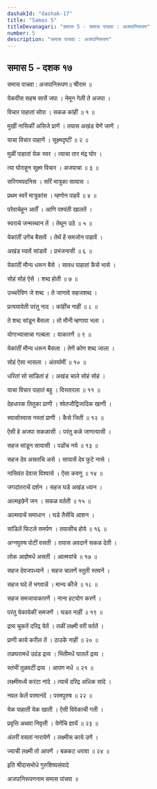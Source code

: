 ```yaml
---
dashakId: "dashak-17"
title: "Samas 5"
titleDevanagari: "समास 5 - समास पाचवा : अजपानिरूपण"
number: 5
description: "समास पाचवा : अजपानिरूपण"
---
```


## समास 5 - दशक १७

समास पाचवा : अजपानिरूपण॥ श्रीराम ॥

येकवीस सहश्र सासें जपा । नेमून गेली ते अजपा ।

विचार पाहातां सोपा । सकळ कांहीं ॥ १ ॥

मुखीं नासिकीं असिजे प्राणें । तयास अखंड येणें जाणें ।

याचा विचार पाहाणें । सूक्ष्मदृष्टीं ॥ २ ॥

मुळीं पाहातां येक स्वर । त्याचा तार मंद्र घोर ।

त्या घोराहून सूक्ष्म विचार । अजपाचा ॥ ३ ॥

सरिगमपदनिस । सरिं मात्रुका सायास ।

प्रथम स्वरें मात्रुकांस । म्हणोन पाहवें ॥ ४ ॥

परेवाचेहून आर्तें । आणि पश्यंती खालतें ।

स्वराचे जन्मस्थान तें । तेथून उठे ॥ ५ ॥

येकांतीं उगेंच बैसावें । तेथें हें समजोन पाहावें ।

अखंड घ्यावें सांडावें । प्रभंजनासी ॥ ६ ॥

येकांतीं मौन्य धरून बैसे । सावध पाहातां कैसें भासे ।

सोहं सोहं ऐसे । शब्द होती ॥ ७ ॥

उच्चरेंविण जे शब्द । ते जाणावे सहजशब्द ।

प्रत्ययायेती परंतु नाद । कांहींच नाहीं ॥ ८ ॥

ते शब्द सांडून बैसला । तो मौनी म्हणावा भला ।

योगाभ्यासाचा गल्बला । याकारणें ॥ ९ ॥

येकांतीं मौन्य धरून बैसला । तेणें कोण शब्द जाला ।

सोहं ऐसा भासला । अंतर्यामीं ॥ १० ॥

धरितां सो सांडितां हं । अखंड चाले सोहं सोहं ।

याचा विचार पाहातं बहु । विस्तारला ॥ ११ ॥

देहधारक तितुका प्राणी । श्वेतजौद्विजादिक खाणी ।

स्वासोस्वास नस्तां प्राणी । कैसे जिती ॥ १२ ॥

ऐसी हे अजपा सकळासी । परंतु कळे जाणत्यासी ।

सहज सांडून सायासी । पडोंच नये ॥ १३ ॥

सहज देव असतचि असे । सायासें देव फुटे नासे ।

नासिवंत देवास विश्वासे । ऐसा कवणु ॥ १४ ॥

जगदांतराचें दर्शन । सहज घडे अखंड ध्यान ।

आत्म‍इछेनें जन । सकळ वर्तती ॥ १५ ॥

आत्मयाचें समाधान । घडे तैसेंचि आशन ।

सांडिलें फिटले समर्पण । तयासीच होये ॥ १६ ॥

अग्नपुरुष पोटीं वसती । तयास अवदानें सकळ देती ।

लोक आज्ञेमधें असती । आत्मयांचे ॥ १७ ॥

सहज देवजपध्यानें । सहज चालणें स्तुती स्तवनें ।

सहज घदे तें भगवान्नें । मान्य कीजे ॥ १८ ॥

सहज समजायाकारणें । नाना हटयोग करणें ।

परंतु येकायेकीं समजणें । घडत नाहीं ॥ १९ ॥

द्रव्य चुकतें दरिद्र येतें । तळीं लक्ष्मी वरी वर्ततें ।

प्राणी काये करील तें । ठाउकें नाहीं ॥ २० ॥

तळघरामधें उदंड द्रव्य । भिंतीमधें घातलें द्रव्य ।

स्तंभीं तुळवटीं द्रव्य । आपण मधें ॥ २१ ॥

लक्ष्मीमध्यें करंटा नांदे । त्याचें दरिद्र अधिक सांदे ।

नवल केलें परमानंदें । परमपुरुष ॥ २२ ॥

येक पाहाती येक खाती । ऐसी विवेकाची गती ।

प्रवृत्ति अथवा निवृत्ती । येणेंचि ज्ञायें ॥ २३ ॥

अंतरीं वसतां नारायेणें । लक्ष्मीस काये उणें ।

ज्याची लक्ष्मी तो आपणें । बळकट धरावा ॥ २४ ॥

इति श्रीदासभोधे गुरुशिष्यसंवादे

अजपानिरूपणनाम समास पांचवा ॥